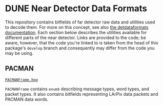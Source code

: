 # DUNE Near Detector Data Formats

This repository contains bitfields of far detector raw data and utilities used to decode them. For more on this concept, see also [the detdataformats documentation](https://dune-daq-sw.readthedocs.io/en/latest/packages/detdataformats/). Each section below describes the utilities available for different parts of the near detector. Links are provided to the code; be aware, however, that the code you're linked to is taken from the head of this package's `develop` branch and consequently may differ from the code you may be using. 

## PACMAN

[`PACMANFrame.hpp`](https://github.com/DUNE-DAQ/nddetdataformats/blob/develop/include/nddetdataformats/PACMANFrame.hpp)

`PACMANFrame` contains `enum`s describing message types, word types, and packet types. It also contains bitfields representing LArPix data packets and PACMAN data words. 
